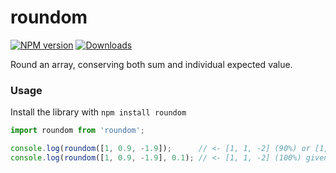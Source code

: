 # roundom
[![NPM version][npm-image]][npm-url] [![Downloads][downloads-image]][npm-url]

Round an array, conserving both sum and individual expected value.

### Usage
Install the library with `npm install roundom`

```javascript
import roundom from 'roundom';

console.log(roundom([1, 0.9, -1.9]);      // <- [1, 1, -2] (90%) or [1, 0, -1] (10%)
console.log(roundom([1, 0.9, -1.9], 0.1); // <- [1, 1, -2] (100%) given fixed seed
```

[downloads-image]: https://img.shields.io/npm/dm/roundom.svg

[npm-url]: https://npmjs.org/package/roundom
[npm-image]: https://img.shields.io/npm/v/roundom.svg
